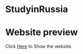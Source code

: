 # StudyinRussia
<html>
  <head>
  </head>
  <body>
    <h1>Website preview</h1>
    <p>
      Click <a href="https://eng-noorelmobasher.github.io/StudyinRussia/index.html">Here</a> to Show the website.
    </p>
  </body>
</html>
